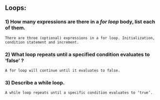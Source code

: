 ## Loops:

### 1) How many expressions are there in a __*for loop*__  body, list each of them. 

```
There are three (optional) expressions in a for loop. Initialization, condition statement and increment.
```

### 2) What loop repeats until a specified condition evaluates to ‘false’ ?

```
A for loop will continue until it evaluates to false. 
```

### 3) Describe a while loop. 

```
A while loop repeats until a specific condition evaluates to ‘true’. 
```
